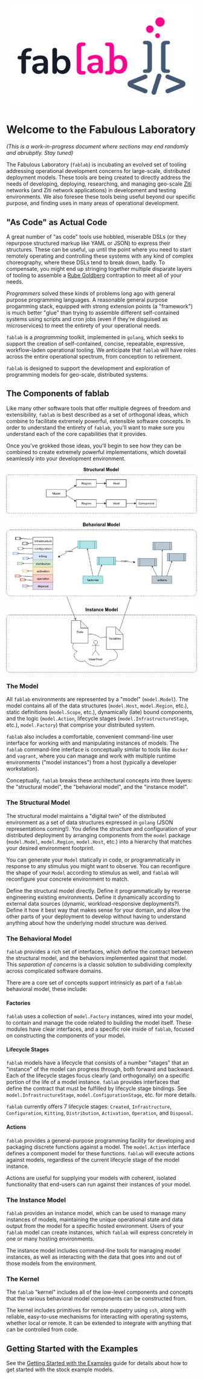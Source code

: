 ![logo](docs/images/fablab.png)

# Welcome to the Fabulous Laboratory

_(This is a work-in-progress document where sections may end randomly and abrubptly. Stay tuned)_

The Fabulous Laboratory (`fablab`) is incubating an evolved set of tooling addressing operational development concerns for large-scale, distributed deployment models. These tools are being created to directly address the needs of developing, deploying, researching, and managing geo-scale [Ziti](https://ziti.dev) networks (and Ziti network applications) in development and testing environments. We also foresee these tools being useful beyond our specific purpose, and finding uses in many areas of operational development.

## "As Code" as Actual Code

A great number of "as code" tools use hobbled, miserable DSLs (or they repurpose structured markup like YAML or JSON) to express their structures. These can be useful, up until the point where you need to start remotely operating and controlling these systems with any kind of complex choreography, where these DSLs tend to break down, badly. To compensate, you might end up stringing together multiple disparate layers of tooling to assemble a [Rube Goldberg](https://en.wikipedia.org/wiki/Rube_Goldberg) contraption to meet all of your needs.

_Programmers_ solved these kinds of problems long ago with general purpose programming languages. A reasonable general purpose progamming stack, equipped with strong extension points (a "framework") is much better "glue" than trying to assemble different self-contained systems using scripts and cron jobs (even if they're disguised as microservices) to meet the entirety of your operational needs.

`fablab` is a _programming_ toolkit, implemented in `golang`, which seeks to support the creation of self-contained, concise, repeatable, expressive, workflow-laden operational tooling. We anticipate that `fablab` will have roles across the entire operational spectrum, from conception to retirement.

`fablab` is designed to support the development and exploration of programming models for geo-scale, distributed systems.

## The Components of fablab

Like many other software tools that offer multiple degrees of freedom and extensibility, `fablab` is best described as a set of orthogonal ideas, which combine to facilitate extremely powerful, extensible software concepts. In order to understand the entirety of `fablab`, you'll want to make sure you understand each of the core capabilities that it provides.

Once you've grokked those ideas, you'll begin to see how they can be combined to create extremely powerful implementations, which dovetail seamlessly into your development environment.

<p align="center">
	<img src="docs/images/0.4.architecture.png"/>
</p>

### The Model

All `fablab` environments are represented by a "model" (`model.Model`). The model contains all of the data structures (`model.Host`, `model.Region`, etc.), static definitions (`model.Scope`, etc.), dynamically (late) bound components, and the logic (`model.Action`, lifecycle stages (`model.InfrastructureStage`, etc.), `model.Factory`) that comprise your distributed system.

`fablab` also includes a comfortable, convenient command-line user interface for working with and manipulating instances of models. The `fablab` command-line interface is conceptually similar to tools like `docker` and `vagrant`, where you can manage and work with multiple runtime environments ("model instances") from a host (typically a developer workstation).

Conceptually, `fablab` breaks these architectural concepts into three layers: the "structural model", the "behavioral model", and the "instance model".

### The Structural Model

The structural model maintains a "digital twin" of the distributed environment as a set of data structures expressed in `golang` (JSON representations coming!). You define the structure and configuration of your distributed deployment by arranging components from the `model` package (`model.Model`, `model.Region`, `model.Host`, etc.) into a hierarchy that matches your desired environment footprint.

You can generate your `Model` statically in code, or programmatically in response to any stimulus you might want to observe. You can reconfigure the shape of your `Model` according to stimulus as well, and `fablab` will reconfigure your concrete environment to match.

Define the structural model directly. Define it programmatically by reverse engineering existing environments. Define it dynamically according to external data sources (dynamic, workload-responsive deployments?). Define it how it best way that makes sense for your domain, and allow the other parts of your deployment to develop without having to understand anything about how the underlying model structure was derived.

### The Behavioral Model

`fablab` provides a rich set of interfaces, which define the contract between the structural model, and the behaviors implemented against that model. This _separation of concerns_ is a classic solution to subdividing complexity across complicated software domains.

There are a core set of concepts support intrinsicly as part of a `fablab` behavioral model, these include:

#### Factories

`fablab` uses a collection of `model.Factory` instances, wired into your model, to contain and manage the code related to building the model itself. These modules have clear interfaces, and a specific role inside of `fablab`, focused on constructing the components of your model.

#### Lifecycle Stages

`fablab` models have a lifecycle that consists of a number "stages" that an "instance" of the model can progress through, both forward and backward. Each of the lifecycle stages focus clearly (and orthogonally) on a specific portion of the life of a model instance. `fablab` provides interfaces that define the contract that must be fulfilled by lifecycle stage bindings. See `model.InfrastructureStage`, `model.ConfigurationStage`, etc. for more details.

`fablab` currently offers 7 lifecycle stages: `Created`, `Infrastructure`, `Configuration`, `Kitting`, `Distribution`, `Activation`, `Operation`, and `Disposal`.

#### Actions

`fablab` provides a general-purpose programming facility for developing and packaging discrete functions against a model. The `model.Action` interface defines a component model for these functions. `fablab` will execute actions against models, regardless of the current lifecycle stage of the model instance.

Actions are useful for supplying your models with coherent, isolated functionality that end-users can run against their instances of your model.

### The Instance Model

`fablab` provides an instance model, which can be used to manage many instances of models, maintaining the unique operational state and data output from the model for a specific hosted environment. Users of your `fablab` model can create instances, which `fablab` will express concretely in one or many hosting environments.

The instance model includes command-line tools for managing model instances, as well as interacting with the data that goes into and out of those models from the environment.

### The Kernel

The `fablab` "kernel" includes all of the low-level components and concepts that the various behavioral model components can be constructed from.

The kernel includes primitives for remote puppetry using `ssh`, along with reliable, easy-to-use mechanisms for interacting with operating systems, whether local or remote. It can be extended to integrate with anything that can be controlled from code.

## Getting Started with the Examples

See the [Getting Started with the Examples](docs/examples/00.index.md) guide for details about how to get started with the stock example models.
